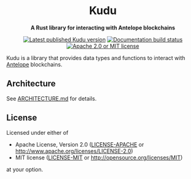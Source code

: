 <div align="center">

# Kudu

**A Rust library for interacting with Antelope blockchains**

[![Latest published Kudu version](https://img.shields.io/crates/v/kudu.svg)](https://crates.io/crates/kudu)
[![Documentation build status](https://img.shields.io/docsrs/kudu.svg)](https://docs.rs/kudu)
[![Apache 2.0 or MIT license](https://img.shields.io/badge/license-Apache--2.0_OR_MIT-blue.svg)](#license)

</div>

Kudu is a library that provides data types and functions to interact with
[Antelope](https://antelope.io) blockchains.

## Architecture

See [ARCHITECTURE.md](./kudu/ARCHITECTURE.md) for details.


## License

Licensed under either of

- Apache License, Version 2.0 ([LICENSE-APACHE](LICENSE-APACHE) or <http://www.apache.org/licenses/LICENSE-2.0>)
- MIT license ([LICENSE-MIT](LICENSE-MIT) or <http://opensource.org/licenses/MIT>)

at your option.
